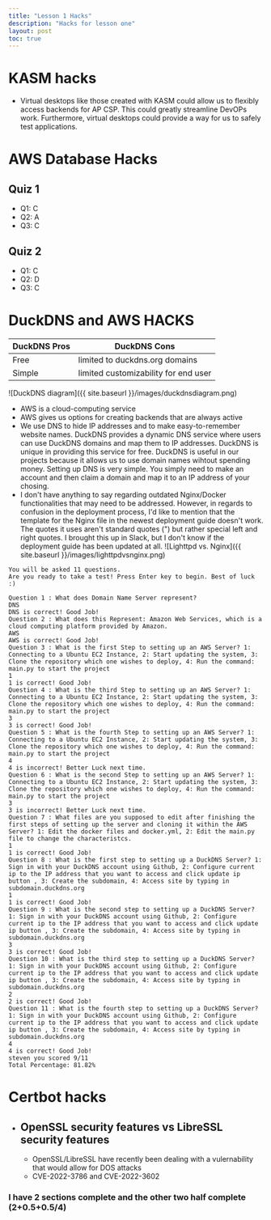 ```yaml
---
title: "Lesson 1 Hacks"
description: "Hacks for lesson one"
layout: post
toc: true
---
```


# KASM hacks
- Virtual desktops like those created with KASM could allow us to flexibly access backends for AP CSP. This could greatly streamline DevOPs work. Furthermore, virtual desktops could provide a way for us to safely test applications.
# AWS Database Hacks
## Quiz 1
- Q1: C
- Q2: A
- Q3: C

## Quiz 2
- Q1: C
- Q2: D
- Q3: C
# DuckDNS and AWS HACKS

| DuckDNS Pros | DuckDNS Cons |
| ------------ | ------------ |
| Free | limited to duckdns.org domains |
| Simple | limited customizability for end user |

![DuckDNS diagram]({{ site.baseurl }}/images/duckdnsdiagram.png)
- AWS is a cloud-computing service
- AWS gives us options for creating backends that are always active
- We use DNS to hide IP addresses and to make easy-to-remember website names. DuckDNS provides a dynamic DNS service where users can use DuckDNS domains and map them to IP addresses. DuckDNS is unique in providing this service for free. DuckDNS is useful in our projects because it allows us to use domain names wihtout spending money. Setting up DNS is very simple. You simply need to make an account and then claim a domain and map it to an IP address of your chosing.
- I don't have anything to say regarding outdated Nginx/Docker functionalities that may need to be addressed. However, in regards to confusion in the deployment process, I'd like to mention that the template for the Nginx file in the newest deployment guide doesn't work. The quotes it uses aren't standard quotes (") but rather special left and right quotes. I brought this up in Slack, but I don't know if the deployment guide has been updated at all.
![Lighttpd vs. Nginx]({{ site.baseurl }}/images/lighttpdvsnginx.png)
```Hello, steven running /home/steven/anaconda3/bin/python
You will be asked 11 questions.
Are you ready to take a test! Press Enter key to begin. Best of luck :)

Question 1 : What does Domain Name Server represent?
DNS
DNS is correct! Good Job!
Question 2 : What does this Represent: Amazon Web Services, which is a cloud computing platform provided by Amazon.
AWS
AWS is correct! Good Job!
Question 3 : What is the first Step to setting up an AWS Server? 1: Connecting to a Ubuntu EC2 Instance, 2: Start updating the system, 3: Clone the repository which one wishes to deploy, 4: Run the command: main.py to start the project
1
1 is correct! Good Job!
Question 4 : What is the third Step to setting up an AWS Server? 1: Connecting to a Ubuntu EC2 Instance, 2: Start updating the system, 3: Clone the repository which one wishes to deploy, 4: Run the command: main.py to start the project
3
3 is correct! Good Job!
Question 5 : What is the fourth Step to setting up an AWS Server? 1: Connecting to a Ubuntu EC2 Instance, 2: Start updating the system, 3: Clone the repository which one wishes to deploy, 4: Run the command: main.py to start the project
4
4 is incorrect! Better Luck next time.
Question 6 : What is the second Step to setting up an AWS Server? 1: Connecting to a Ubuntu EC2 Instance, 2: Start updating the system, 3: Clone the repository which one wishes to deploy, 4: Run the command: main.py to start the project
3 
3 is incorrect! Better Luck next time.
Question 7 : What files are you supposed to edit after finishing the first steps of setting up the server and cloning it within the AWS Server? 1: Edit the docker files and docker.yml, 2: Edit the main.py file to change the characteristcs.
1
1 is correct! Good Job!
Question 8 : What is the first step to setting up a DuckDNS Server? 1: Sign in with your DuckDNS account using Github, 2: Configure current ip to the IP address that you want to access and click update ip button , 3: Create the subdomain, 4: Access site by typing in subdomain.duckdns.org
1
1 is correct! Good Job!
Question 9 : What is the second step to setting up a DuckDNS Server? 1: Sign in with your DuckDNS account using Github, 2: Configure current ip to the IP address that you want to access and click update ip button , 3: Create the subdomain, 4: Access site by typing in subdomain.duckdns.org
3
3 is correct! Good Job!
Question 10 : What is the third step to setting up a DuckDNS Server? 1: Sign in with your DuckDNS account using Github, 2: Configure current ip to the IP address that you want to access and click update ip button , 3: Create the subdomain, 4: Access site by typing in subdomain.duckdns.org
2
2 is correct! Good Job!
Question 11 : What is the fourth step to setting up a DuckDNS Server? 1: Sign in with your DuckDNS account using Github, 2: Configure current ip to the IP address that you want to access and click update ip button , 3: Create the subdomain, 4: Access site by typing in subdomain.duckdns.org
4
4 is correct! Good Job!
steven you scored 9/11
Total Percentage: 81.82%
```

# Certbot hacks
- ## OpenSSL security features vs LibreSSL security features
    - OpenSSL/LibreSSL have recently been dealing with a vulernability that would allow for DOS attacks
    - CVE-2022-3786 and CVE-2022-3602

### I have 2 sections complete and the other two half complete (2+0.5+0.5/4)